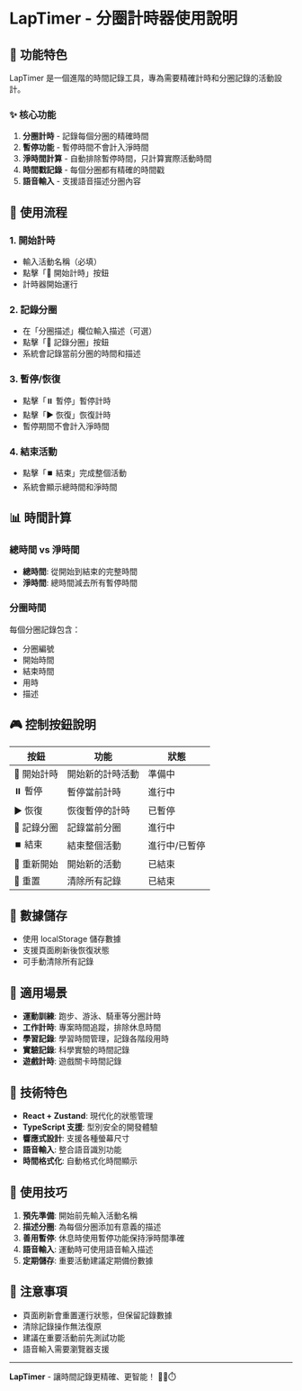 # LapTimer - 分圈計時器使用說明

## 🎯 功能特色

LapTimer 是一個進階的時間記錄工具，專為需要精確計時和分圈記錄的活動設計。

### ✨ 核心功能

1. **分圈計時** - 記錄每個分圈的精確時間
2. **暫停功能** - 暫停時間不會計入淨時間
3. **淨時間計算** - 自動排除暫停時間，只計算實際活動時間
4. **時間戳記錄** - 每個分圈都有精確的時間戳
5. **語音輸入** - 支援語音描述分圈內容

## 🚀 使用流程

### 1. 開始計時

- 輸入活動名稱（必填）
- 點擊「🚀 開始計時」按鈕
- 計時器開始運行

### 2. 記錄分圈

- 在「分圈描述」欄位輸入描述（可選）
- 點擊「🏁 記錄分圈」按鈕
- 系統會記錄當前分圈的時間和描述

### 3. 暫停/恢復

- 點擊「⏸️ 暫停」暫停計時
- 點擊「▶️ 恢復」恢復計時
- 暫停期間不會計入淨時間

### 4. 結束活動

- 點擊「⏹️ 結束」完成整個活動
- 系統會顯示總時間和淨時間

## 📊 時間計算

### 總時間 vs 淨時間

- **總時間**: 從開始到結束的完整時間
- **淨時間**: 總時間減去所有暫停時間

### 分圈時間

每個分圈記錄包含：

- 分圈編號
- 開始時間
- 結束時間
- 用時
- 描述

## 🎮 控制按鈕說明

| 按鈕        | 功能             | 狀態          |
| ----------- | ---------------- | ------------- |
| 🚀 開始計時 | 開始新的計時活動 | 準備中        |
| ⏸️ 暫停     | 暫停當前計時     | 進行中        |
| ▶️ 恢復     | 恢復暫停的計時   | 已暫停        |
| 🏁 記錄分圈 | 記錄當前分圈     | 進行中        |
| ⏹️ 結束     | 結束整個活動     | 進行中/已暫停 |
| 🔄 重新開始 | 開始新的活動     | 已結束        |
| 🔄 重置     | 清除所有記錄     | 已結束        |

## 💾 數據儲存

- 使用 localStorage 儲存數據
- 支援頁面刷新後恢復狀態
- 可手動清除所有記錄

## 🎯 適用場景

- **運動訓練**: 跑步、游泳、騎車等分圈計時
- **工作計時**: 專案時間追蹤，排除休息時間
- **學習記錄**: 學習時間管理，記錄各階段用時
- **實驗記錄**: 科學實驗的時間記錄
- **遊戲計時**: 遊戲關卡時間記錄

## 🔧 技術特色

- **React + Zustand**: 現代化的狀態管理
- **TypeScript 支援**: 型別安全的開發體驗
- **響應式設計**: 支援各種螢幕尺寸
- **語音輸入**: 整合語音識別功能
- **時間格式化**: 自動格式化時間顯示

## 📱 使用技巧

1. **預先準備**: 開始前先輸入活動名稱
2. **描述分圈**: 為每個分圈添加有意義的描述
3. **善用暫停**: 休息時使用暫停功能保持淨時間準確
4. **語音輸入**: 運動時可使用語音輸入描述
5. **定期儲存**: 重要活動建議定期備份數據

## 🚨 注意事項

- 頁面刷新會重置運行狀態，但保留記錄數據
- 清除記錄操作無法復原
- 建議在重要活動前先測試功能
- 語音輸入需要瀏覽器支援

---

**LapTimer** - 讓時間記錄更精確、更智能！ 🏃‍♂️⏱️

